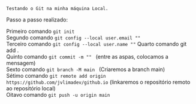 ```
Testando o Git na minha máquina Local.
```

Passo a passo realizado:

Primeiro comando ```git init ``` <br/>
Segundo comando ```git config --local user.email "" ``` <br/>
Terceiro comando ```git config --local user.name ""``` 
Quarto comando git add . <br/>
Quinto comando ```git commit -m "" ``` (entre as aspas, colocamos a mensagem) <br/>
Sexto comando ```git branch -M main ``` (Criaremos a branch main) <br/>
Sétimo comando ```git remote add origin https://github.com/jvlimadev/github.io``` (linkaremos o repositório remoto ao repositório local) <br/>
Oitavo comando ```git push -u origin main```